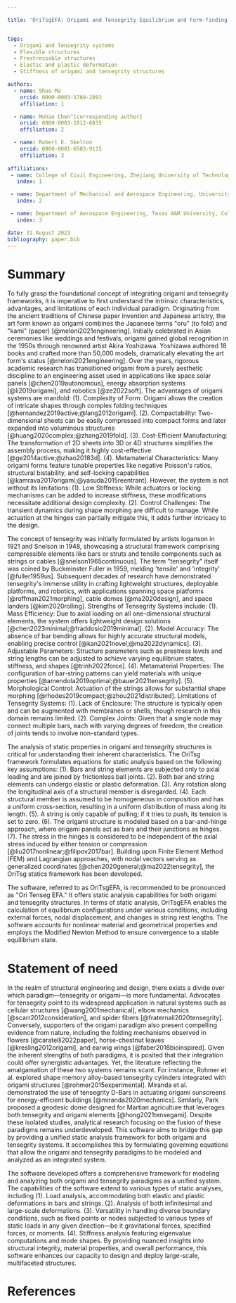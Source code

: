 ```yaml
---

title: 'OriTsgEFA: Origami and Tensegrity Equilibrium and Form-finding Analysis'


tags:
  - Origami and Tensegrity systems
  - Flexible structures
  - Prestressable structures
  - Elastic and plastic deformation
  - Stiffness of origami and tensegrity structures 

authors:
  - name: Shuo Ma
    orcid: 0000-0003-3789-2893
    affiliation: 1

  - name: Muhao Chen^[corresponding author]
    orcid: 0000-0003-1812-6835
    affiliation: 2

  - name: Robert E. Skelton
    orcid: 0000-0001-6503-9115
    affiliation: 3
    
affiliations:
 - name: College of Civil Engineering, Zhejiang University of Technology, Hangzhou, Zhejiang, China
   index: 1

 - name: Department of Mechanical and Aerospace Engineering, University of Kentucky, Lexington, KY, USA
   index: 2

 - name: Department of Aerospace Engineering, Texas A&M University, College Station, TX, USA
   index: 3

date: 31 August 2023
bibliography: paper.bib
---
```


# Summary

To fully grasp the foundational concept of integrating origami and tensegrity frameworks, it is imperative to first understand the intrinsic characteristics, advantages, and limitations of each individual paradigm. Originating from the ancient traditions of Chinese paper invention and Japanese artistry, the art form known as origami combines the Japanese terms "oru" (to fold) and "kami" (paper) [@meloni2021engineering]. Initially celebrated in Asian ceremonies like weddings and festivals, origami gained global recognition in the 1950s through renowned artist Akira Yoshizawa. Yoshizawa authored 18 books and crafted more than 50,000 models, dramatically elevating the art form's status [@meloni2021engineering]. Over the years, rigorous academic research has transitioned origami from a purely aesthetic discipline to an engineering asset used in applications like space solar panels [@chen2019autonomous], energy absorption systems [@li2019origami], and robotics [@ze2022soft]. The advantages of origami systems are manifold: (1). Complexity of Form: Origami allows the creation of intricate shapes through complex folding techniques [@hernandez2019active;@lang2012origami]. (2). Compactability: Two-dimensional sheets can be easily compressed into compact forms and later expanded into voluminous structures [@huang2020complex;@zhang2019fold]. (3). Cost-Efficient Manufacturing: The transformation of 2D sheets into 3D or 4D structures simplifies the assembly process, making it highly cost-effective [@ge2014active;@zhao20183d]. (4). Metamaterial Characteristics: Many origami forms feature tunable properties like negative Poisson's ratios, structural bistability, and self-locking capabilities [@kamrava2017origami;@yasuda2015reentrant]. However, the system is not without its limitations: (1). Low Stiffness: While actuators or locking mechanisms can be added to increase stiffness, these modifications necessitate additional design complexity. (2). Control Challenges: The transient dynamics during shape morphing are difficult to manage. While actuation at the hinges can partially mitigate this, it adds further intricacy to the design.

The concept of tensegrity was initially formulated by artists Ioganson in 1921 and Snelson in 1948, showcasing a structural framework comprising compressible elements like bars or struts and tensile components such as strings or cables [@snelson1965continuous]. The term "tensegrity" itself was coined by Buckminster Fuller in 1959, melding 'tensile' and 'integrity' [@fuller1959us]. Subsequent decades of research have demonstrated tensegrity's immense utility in crafting lightweight structures, deployable platforms, and robotics, with applications spanning space platforms [@roffman2021morphing], cable domes [@ma2020design], and space landers [@kim2020rolling]. Strengths of Tensegrity Systems include: (1). Mass Efficiency: Due to axial loading on all one-dimensional structural elements, the system offers lightweight design solutions [@chen2023minimal;@fraddosio2019minimal]. (2). Model Accuracy: The absence of bar bending allows for highly accurate structural models, enabling precise control [@kan2021novel;@ma2022dynamics]. (3). Adjustable Parameters: Structure parameters such as prestress levels and string lengths can be adjusted to achieve varying equilibrium states, stiffness, and shapes [@trinh2022force]. (4). Metamaterial Properties: The configuration of bar-string patterns can yield materials with unique properties [@amendola2019optimal;@bauer2021tensegrity]. (5). Morphological Control: Actuation of the strings allows for substantial shape morphing [@rhodes2019compact;@zhou2021distributed]. Limitations of Tensegrity Systems: (1). Lack of Enclosure: The structure is typically open and can be augmented with membranes or shells, though research in this domain remains limited. (2). Complex Joints: Given that a single node may connect multiple bars, each with varying degrees of freedom, the creation of joints tends to involve non-standard types.

The analysis of static properties in origami and tensegrity structures is critical for understanding their inherent characteristics. The OriTsg framework formulates equations for static analysis based on the following key assumptions: (1). Bars and string elements are subjected only to axial loading and are joined by frictionless ball joints. (2). Both bar and string elements can undergo elastic or plastic deformation. (3). Any rotation along the longitudinal axis of a structural member is disregarded. (4). Each structural member is assumed to be homogeneous in composition and has a uniform cross-section, resulting in a uniform distribution of mass along its length. (5). A string is only capable of pulling; if it tries to push, its tension is set to zero. (6). The origami structure is modeled based on a bar-and-hinge approach, where origami panels act as bars and their junctions as hinges. (7). The stress in the hinges is considered to be independent of the axial stress induced by either tension or compression [@liu2017nonlinear;@filipov2017bar]. Building upon Finite Element Method (FEM) and Lagrangian approaches, with nodal vectors serving as generalized coordinates [@chen2020general;@ma2022tensegrity], the OriTsg statics framework has been developed.

The software, referred to as OriTsgEFA, is recommended to be pronounced as "Ori Tenseg EFA." It offers static analysis capabilities for both origami and tensegrity structures. In terms of static analysis, OriTsgEFA enables the calculation of equilibrium configurations under various conditions, including external forces, nodal displacement, and changes in string rest lengths. The software accounts for nonlinear material and geometrical properties and employs the Modified Newton Method to ensure convergence to a stable equilibrium state.


# Statement of need

In the realm of structural engineering and design, there exists a divide over which paradigm—tensegrity or origami—is more fundamental. Advocates for tensegrity point to its widespread application in natural systems such as cellular structures [@wang2001mechanical], elbow mechanics [@scarr2012consideration], and spider fibers [@fraternali2020tensegrity]. Conversely, supporters of the origami paradigm also present compelling evidence from nature, including the folding mechanisms observed in flowers [@caratelli2022paper], horse-chestnut leaves [@kresling2012origami], and earwig wings [@faber2018bioinspired]. Given the inherent strengths of both paradigms, it is posited that their integration could offer synergistic advantages. Yet, the literature reflecting the amalgamation of these two systems remains scant. For instance, Rohmer et al. explored shape memory alloy-based tensegrity cylinders integrated with origami structures [@rohmer2015experimental]. Miranda et al. demonstrated the use of tensegrity D-Bars in actuating origami sunscreens for energy-efficient buildings [@miranda2020mechanics]. Similarly, Park proposed a geodesic dome designed for Martian agriculture that leverages both tensegrity and origami elements [@hong2021tensegami]. Despite these isolated studies, analytical research focusing on the fusion of these paradigms remains underdeveloped. This software aims to bridge this gap by providing a unified static analysis framework for both origami and tensegrity systems. It accomplishes this by formulating governing equations that allow the origami and tensegrity paradigms to be modeled and analyzed as an integrated system.

The software developed offers a comprehensive framework for modeling and analyzing both origami and tensegrity paradigms as a unified system. The capabilities of the software extend to various types of static analyses, including (1). Load analysis, accommodating both elastic and plastic deformations in bars and strings. (2). Analysis of both infinitesimal and large-scale deformations. (3). Versatility in handling diverse boundary conditions, such as fixed points or nodes subjected to various types of static loads in any given direction—be it gravitational forces, specified forces, or moments. (4). Stiffness analysis featuring eigenvalue computations and mode shapes. By providing nuanced insights into structural integrity, material properties, and overall performance, this software enhances our capacity to design and deploy large-scale, multifaceted structures.



# References


